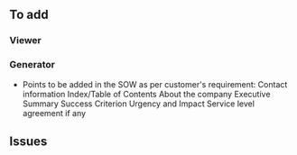 ## To add

### Viewer

### Generator
- Points to be added in the SOW as per customer's requirement:
 Contact information
 Index/Table of Contents
 About the company
 Executive Summary
 Success Criterion
 Urgency and Impact
 Service level agreement if any

## Issues
